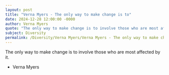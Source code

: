 ```yaml
---
layout: post
title: "Verna Myers - The only way to make change is to"
date: 2024-12-28 12:00:00 -0000
author: Verna Myers
quote: "The only way to make change is to involve those who are most affected by it."
subject: Diversity
permalink: /Diversity/Verna Myers/Verna Myers - The only way to make change is to
---
```


The only way to make change is to involve those who are most affected by it.

- Verna Myers
